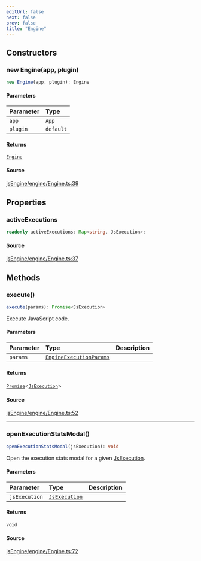 ```yaml
---
editUrl: false
next: false
prev: false
title: "Engine"
---
```


## Constructors

### new Engine(app, plugin)

```ts
new Engine(app, plugin): Engine
```

#### Parameters

| Parameter | Type |
| :------ | :------ |
| `app` | `App` |
| `plugin` | `default` |

#### Returns

[`Engine`](Engine.md)

#### Source

[jsEngine/engine/Engine.ts:39](https://github.com/mProjectsCode/obsidian-js-engine-plugin/blob/ed3359bafa6ca5667a1f852b3d8e87476c86ce23/jsEngine/engine/Engine.ts#L39)

## Properties

### activeExecutions

```ts
readonly activeExecutions: Map<string, JsExecution>;
```

#### Source

[jsEngine/engine/Engine.ts:37](https://github.com/mProjectsCode/obsidian-js-engine-plugin/blob/ed3359bafa6ca5667a1f852b3d8e87476c86ce23/jsEngine/engine/Engine.ts#L37)

## Methods

### execute()

```ts
execute(params): Promise<JsExecution>
```

Execute JavaScript code.

#### Parameters

| Parameter | Type | Description |
| :------ | :------ | :------ |
| `params` | [`EngineExecutionParams`](../interfaces/EngineExecutionParams.md) |  |

#### Returns

[`Promise`](https://developer.mozilla.org/docs/Web/JavaScript/Reference/Global_Objects/Promise)\<[`JsExecution`](JsExecution.md)\>

#### Source

[jsEngine/engine/Engine.ts:52](https://github.com/mProjectsCode/obsidian-js-engine-plugin/blob/ed3359bafa6ca5667a1f852b3d8e87476c86ce23/jsEngine/engine/Engine.ts#L52)

***

### openExecutionStatsModal()

```ts
openExecutionStatsModal(jsExecution): void
```

Open the execution stats modal for a given [JsExecution](../../../../../obsidian-js-engine-plugin-docs/api/classes/jsexecution).

#### Parameters

| Parameter | Type | Description |
| :------ | :------ | :------ |
| `jsExecution` | [`JsExecution`](JsExecution.md) |  |

#### Returns

`void`

#### Source

[jsEngine/engine/Engine.ts:72](https://github.com/mProjectsCode/obsidian-js-engine-plugin/blob/ed3359bafa6ca5667a1f852b3d8e87476c86ce23/jsEngine/engine/Engine.ts#L72)
